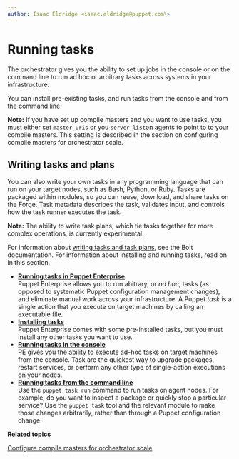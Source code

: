 ```yaml
---
author: Isaac Eldridge <isaac.eldridge@puppet.com\>
---
```


# Running tasks

The orchestrator gives you the ability to set up jobs in the console or on the command line to run ad hoc or arbitrary tasks across systems in your infrastructure.

You can install pre-existing tasks, and run tasks from the console and from the command line.

**Note:** If you have set up compile masters and you want to use tasks, you must either set `master_uris` or you `server_list`on agents to point to to your compile masters. This setting is described in the section on configuring compile masters for orchestrator scale.

## Writing tasks and plans

You can also write your own tasks in any programming language that can run on your target nodes, such as Bash, Python, or Ruby. Tasks are packaged within modules, so you can reuse, download, and share tasks on the Forge. Task metadata describes the task, validates input, and controls how the task runner executes the task.

**Note:** The ability to write task plans, which tie tasks together for more complex operations, is currently experimental.

For information about [writing tasks and task plans](https://puppet.com/docs/bolt/0.5/writing_tasks_and_plans.html), see the Bolt documentation. For information about installing and running tasks, read on in this section.

-   **[Running tasks in Puppet Enterprise](puppet_tasks_overview.md)**  
Puppet Enterprise allows you to run abitrary, or *ad hoc*, tasks \(as opposed to systematic Puppet configuration management changes\), and eliminate manual work across your infrastructure. A Puppet *task* is a single action that you execute on target machines by calling an executable file.
-   **[Installing tasks](installing_tasks.md)**  
Puppet Enterprise comes with some pre-installed tasks, but you must install any other tasks you want to use.
-   **[Running tasks in the console](running_tasks_in_the_console.md#)**  
PE gives you the ability to execute ad-hoc tasks on target machines from the console. Task are the quickest way to upgrade packages, restart services, or perform any other type of single-action executions on your nodes.
-   **[Running tasks from the command line](running_tasks_from_the_command_line.md#)**  
Use the `puppet task run` command to run tasks on agent nodes. For example, do you want to inspect a package or quickly stop a particular service? Use the `puppet task` tool and the relevant module to make those changes arbitrarily, rather than through a Puppet configuration change.

**Related topics**  


[Configure compile masters for orchestrator scale](installing_compile_masters.md#)

